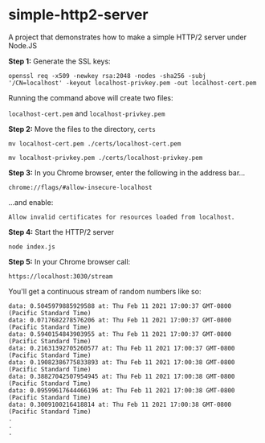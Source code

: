 # simple-http2-server
A project that demonstrates how to make a simple HTTP/2 server under Node.JS

**Step 1:** Generate the SSL keys:

`openssl req -x509 -newkey rsa:2048 -nodes -sha256 -subj '/CN=localhost' -keyout localhost-privkey.pem -out localhost-cert.pem`

Running the command above will create two files:

`localhost-cert.pem` and `localhost-privkey.pem`

**Step 2:** Move the files to the directory, `certs`

`mv localhost-cert.pem ./certs/localhost-cert.pem`

`mv localhost-privkey.pem ./certs/localhost-privkey.pem`

**Step 3:** In you Chrome browser, enter the following in the address bar...

`chrome://flags/#allow-insecure-localhost`
 
...and enable:

`Allow invalid certificates for resources loaded from localhost.`

**Step 4:** Start the HTTP/2 server

`node index.js`


**Step 5:** In your Chrome browser call:

`https://localhost:3030/stream`

You'll get a continuous stream of random numbers like so:

```text
data: 0.5045979885929588 at: Thu Feb 11 2021 17:00:37 GMT-0800 (Pacific Standard Time)
data: 0.0717682278576206 at: Thu Feb 11 2021 17:00:37 GMT-0800 (Pacific Standard Time)
data: 0.5940154843903955 at: Thu Feb 11 2021 17:00:37 GMT-0800 (Pacific Standard Time)
data: 0.21631392705260577 at: Thu Feb 11 2021 17:00:37 GMT-0800 (Pacific Standard Time)
data: 0.19082386775833893 at: Thu Feb 11 2021 17:00:38 GMT-0800 (Pacific Standard Time)
data: 0.38827042507954945 at: Thu Feb 11 2021 17:00:38 GMT-0800 (Pacific Standard Time)
data: 0.09599617644466196 at: Thu Feb 11 2021 17:00:38 GMT-0800 (Pacific Standard Time)
data: 0.3009100216418814 at: Thu Feb 11 2021 17:00:38 GMT-0800 (Pacific Standard Time)
.
.
.
```
